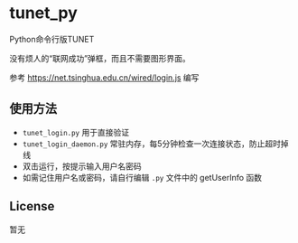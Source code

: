 # tunet_py
Python命令行版TUNET

没有烦人的“联网成功”弹框，而且不需要图形界面。

参考 https://net.tsinghua.edu.cn/wired/login.js 编写

## 使用方法
- `tunet_login.py` 用于直接验证
- `tunet_login_daemon.py` 常驻内存，每5分钟检查一次连接状态，防止超时掉线
- 双击运行，按提示输入用户名密码
- 如需记住用户名或密码，请自行编辑 `.py` 文件中的 getUserInfo 函数

## License
暂无
